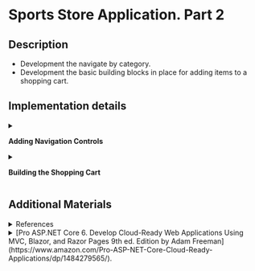 #  Sports Store Application. Part 2

## Description

- Development the navigate by category. 
- Development the basic building blocks in place for adding items to a shopping cart.

## Implementation details

<details>
<summary>

**Adding Navigation Controls**

</summary>

- Go to the cloned repository of the previous step `Sport Store Application. Part 1`. 

- Switch to the `sports-store-application-2` branch and do a fast-forward merge according to changes from the `main` branch.

```
$ git checkout sports-store-application-2

$ git merge main --ff

```
- Continue your work in Visual Studio or other IDE.

- Builed project, run application and request http://localhost:5000/. All functionalities implemented in the previous step should work.

- Add the `CurrentCategory` property to the `ProductsListViewModel` class.

```
namespace SportsStore.Models.ViewModels
{
    public class ProductsListViewModel
    {
        public IEnumerable<Product> Products { get; set; }

        public PagingInfo PagingInfo { get; set; }

      ➥public string? CurrentCategory { get; set; }
    }
}
```
- Add the `Category` support to the `HomeController` class.

```
➥public ViewResult Index(string? category, int productPage = 1)
              => View(new ProductsListViewModel
              {
                  Products = repository.Products
                ➥.Where(p => category == null || p.Category == category)
                  .OrderBy(p => p.ProductId)
                  .Skip((productPage - 1) * PageSize)
                  .Take(PageSize),
                  PagingInfo = new PagingInfo
                  {
                      CurrentPage = productPage,
                      ItemsPerPage = PageSize,
                      TotalItems = repository.Products.Count(),
                  },
  
                ➥CurrentCategory = category,
              });
```

- Restart ASP.NET Core and select a category using the following URL http://localhost:5000/?category=Soccer. Make sure to use an uppercase `S` in `Soccer`.

![](Images/2.1.png)

- To improve the URLs like `/?category = Soccer`, change the routing configuration in the `Program` file. Create a more useful set of URLs. It is important to add the new routes in the order they are shown below. Than remove `app.MapDefaultControllerRoute()`. 

```
...

app.MapControllerRoute(
    name: "pagination",
    pattern: "Products/Page{productPage:int}",
    defaults: new { Controller = "Home", action = "Index", productPage = 1 });

➥app.MapControllerRoute(
     name: "categoryPage",
     pattern: "{category}/Page{productPage:int}",
     defaults: new { Controller = "Home", action = "Index" });
  
➥app.MapControllerRoute(
    name: "category",
    pattern: "Products/{category}",
    defaults: new { Controller = "Home", action = "Index", productPage = 1 });

➥app.MapControllerRoute(
    name: "default",
    pattern: "/",
    defaults: new { Controller = "Home", action = "Index" });    

SeedData.EnsurePopulated(app: app);

app.Run();
```

| URL | Route Name | Leads to |
| ------ | ------ | ------ |
| / | default | Shows the first page of products from all categories |
| /Products/Page2 | pagination | Shows the specified page (in this case, page 2), showing items from all categories |
| /Products/Soccer | category | Shows the first page of items from a specific category (in this case, the `Soccer` category) |
| /Soccer/Page1 | categoryPage | Shows the specified page (in this case, page 1) of items from the specified category (in this case, `Soccer`) |
| /Chess/Page1 | categoryPage | Shows the specified page (in this case, page 1) of items from the specified category (in this case, `Chess`) |

![](Images/2.2.png)

![](Images/2.3.png)
    
- To start generating more complex URLs, it's necessary to receive additional information from the view without having to add extra properties to the tag helper class. Add `Prefixed Values` in the `PageLinkTagHelper` to receive properties with a common prefix all together in a single collection.

```
[HtmlTargetElement("div", Attributes = "page-model")]
public class PageLinkTagHelper : TagHelper 
{
    . . . 
  ➥[HtmlAttributeName(DictionaryAttributePrefix = "page-url-")]
  ➥public Dictionary<string, object> PageUrlValues { get; set; }  = new Dictionary<string, object>();
    . . .
    public override void Process(TagHelperContext context, TagHelperOutput output)
    {
        if (ViewContext != null && PageModel != null)
        {
            IUrlHelper urlHelper = urlHelperFactory.GetUrlHelper(ViewContext);
            TagBuilder result = new TagBuilder("div");
            for (int i = 1; i <= PageModel.TotalPages; i++)
            {
                TagBuilder tag = new TagBuilder("a");
              ➥PageUrlValues["productPage"] = i;
              ➥tag.Attributes["href"] = urlHelper.Action(PageAction, PageUrlValues);
                if (PageClassesEnabled)
                {
                    tag.AddCssClass(PageClass);
                    tag.AddCssClass(i == PageModel.CurrentPage ? PageClassSelected : PageClassNormal);
                }
                tag.InnerHtml.Append(i.ToString());
                result.InnerHtml.AppendHtml(tag);
            }
            output.Content.AppendHtml(result.InnerHtml);
        }
    }
   . . . 
}
```
- Add a new attribute to the `Index.cshtml` Razor View file in the `SportsStore/Views/Home` folder.

```
@model ProductsListViewModel

@foreach (var p in Model?.Products ?? Enumerable.Empty<Product>())
{
    <partial name="_ProductSummary" model="p" />
}

<div page-model="@Model?.PagingInfo" page-action="Index" page-classes-enabled="true"
     page-class="btn" page-class-normal="btn-outline-dark"
   ➥page-class-selected="btn-primary" page-url-category="@Model?.CurrentCategory!"
     class="btn-group pull-right m-1">
</div>
```

- Restart ASP.NET Core and request http://localhost:5000/Products/Soccer/Page1.

![](Images/2.4.png)

-  Сreate a folder called `Components`, which is the conventional home of View Components, in the `SportsStore` project.

-  Add the `NavigationMenuViewComponent` class to it.

```
using Microsoft.AspNetCore.Mvc;

namespace SportsStore.Components
{
  ➥public class NavigationMenuViewComponent : ViewComponent
    {
        public string Invoke()
        {
            return "Hello from the Navigation View Component";
        }
    }
}
```

- To view the result of the `Invoke` method, open the `_Layout.cshtml` Layout Razor View file and add the tag `<vc:navigation-menu />` as shown below: 

```
<!DOCTYPE html>
<html>
<head>
    <meta name="viewport" content="width=device-width" />
    <title>SportsStore</title>
    <link href="/lib/bootstrap/css/bootstrap.min.css" rel="stylesheet" />
</head>
<body>
    <div class="bg-primary text-white p-2">
        <span class="navbar-brand ml-2">SPORTS STORE</span>
    </div>
    <div class="row m-1 p-1">
        <div id="categories" class="col-3">
          ➥<vc:navigation-menu />
        </div>
        <div class="col-9">
            @RenderBody()
        </div>
    </div>
</body>
</html>
```
    
- Restart ASP.NET Core and request http://localhost:5000.

![](Images/2.5.png)

- Change the `NavigationMenuViewComponent` class by adding categories:

```
using Microsoft.AspNetCore.Mvc;
using SportsStore.Models.Repository;

namespace SportsStore.Components
{
    public class NavigationMenuViewComponent : ViewComponent
    {
      ➥private IStoreRepository repository;

      ➥public NavigationMenuViewComponent(IStoreRepository repository)
        {
            this.repository = repository;
        }

        public IViewComponentResult Invoke()
        {
          ➥return View(repository.Products
               .Select(x => x.Category)
               .Distinct()
               .OrderBy(x => x));
        }
    }
}
```

- Create the `Views/Shared/Components/NavigationMenu` folder in the `SportsStore` project and add to it to the `Default.cshtml` Razor View file.

```
@model IEnumerable<string>

<div class="d-grid gap-2">
    <a class="btn btn-outline-secondary" asp-route="default">
        Home
    </a>
    @foreach (string category in Model ?? Enumerable.Empty<string>())
    {
        <a class="btn btn-outline-secondary"
        asp-route="category" asp-route-category="@category">
            @category
        </a>
    }
</div>
```

- Restart ASP.NET Core and request http://localhost:5000.

![](Images/2.6.png)

- Use the `RouteData` property in the `Invoke` method of `NavigationMenuViewComponent` to access the requested data in order to get the value for the currently selected category. 

```
public class NavigationMenuViewComponent : ViewComponent 
{
        ...
        public IViewComponentResult Invoke() 
        {
          ➥ViewBag.SelectedCategory = RouteData?.Values["category"];
            ...
        }
        ...
    }
}
```

- To highlight the selected categories, change the `Default.cshtml` file.

```
@model IEnumerable<string>

<div class="d-grid gap-2">
    <a class="btn btn-outline-secondary" asp-route="default">
        Home
    </a>
    @foreach (string category in Model ?? Enumerable.Empty<string>())
    {
        <a class="btn @(category == ViewBag.SelectedCategory ? "btn-primary": "btn-outline-secondary")"
           asp-route="category" asp-route-category="@category">
            @category
        </a>
    }
</div>
```
- Restart ASP.NET Core and request http://localhost:5000.

![](Images/2.7.png)

- Update the `Index` action method in the `Home` controller which will allow you to take into account the categories in the pagination (the functionality that breaks the selection result into pages). 

```
public ViewResult Index(string? category, int productPage = 1)
    => View(new ProductsListViewModel
    {
        Products = repository.Products
        .Where(p => category == null || p.Category == category)
        .OrderBy(p => p.ProductId)
        .Skip((productPage - 1) * PageSize)
        .Take(PageSize),
        PagingInfo = new PagingInfo
        {
            CurrentPage = productPage,
            ItemsPerPage = PageSize,
          ➥TotalItems = category == null ? repository.Products.Count() : repository.Products.Where(e => e.Category == category).Count(),
        }
        CurrentCategory = category,
    });
        
```
- Restart ASP.NET Core and request http://localhost:5000.

![](Images/2.8.png)

- Add and view changes and than commit.

```
$ git status
$ git add *.cs *.csproj *.cshtml
$ git diff --staged
$ git commit -m "Add navigation controls."
```

</details>

<details>
<summary>

**Building the Shopping Cart**

</summary>

- Add a new `_CartLayout.cshtml` Layout Razor View file to the `SportsStore/Views/Shared` folder for the`Cart` views.

```
<!DOCTYPE html>
<html>
<head>
    <meta name="viewport" content="width=device-width" />
    <title>SportsStore</title>
    <link href="/lib/bootstrap/css/bootstrap.min.css" rel="stylesheet" />
</head>
<body>
    <div class="bg-primary text-white p-2">
        <span class="navbar-brand ml-2">SPORTS STORE</span>
    </div>
    <div class="m-1 p-1">
        @RenderBody()
    </div>
</body>
</html>
```

- Add the `CartController.cs` class file to the `SportsStore/Controllers` folder.

```
namespace SportsStore.Controllers
{
  ➥public class CartController : Controller
    {
        public IActionResult Index()
        {
            return View();
        }
    }
}
```

- Add the `Index.cshtml` Razor View file to the `SportsStore/Views/Cart` folder.

```
@{
    this.Layout = "_CartLayout";
}

<h4>This is the Cart View</h4>
```

- To improve the routing add new "shoppingCart" route to the routing configuration to the `Program.cs` file.

```
  . . .
  
  app.MapControllerRoute(
      name: "pagination",
      pattern: "Products/Page{productPage:int}",
      defaults: new { Controller = "Home", action = "Index", productPage = 1 });
  
  app.MapControllerRoute(
      name: "categoryPage",
      pattern: "Products/{category}/Page{productPage:int}",
      defaults: new { Controller = "Home", action = "Index" });
  
➥app.MapControllerRoute(
      name: "shoppingCart",
      pattern: "Cart",
      defaults: new { Controller = "Cart", action = "Index" });

  app.MapControllerRoute(
    name: "category",
    pattern: "Products/{category}",
    defaults: new { Controller = "Home", action = "Index", productPage = 1 });
  
  . . .
```

- Restart ASP.NET Core and request http://localhost:5000/Cart.

    ![](Images/2.9.png)

- To create the buttons that will add products to the cart, add the `UrlExtensions.cs` class file (in`Infrastructure` folder) and define the `PathAndQuery` extension method in the `UrlExtensions.cs` class.

```
namespace SportsStore.Infrastructure
{
  ➥public static class UrlExtensions
    {
        public static string PathAndQuery(this HttpRequest request)
            => request.QueryString.HasValue ? $"{request.Path}{request.QueryString}" : request.Path.ToString();
    }
}
```
The extension method generates a URL. The browser will return to this URL after the cart has been updated. If there are `Query Parameters` in the URL, they should be considered as well.  

- Add a `SportsStore.Infrastructure` namespace to the` _ViewImports.cshtml` file in the `SportsStore/Views` folder.

```
  @using SportsStore.Models
  @using SportsStore.Models.ViewModels
➥@using SportsStore.Infrastructure
  @addTagHelper *, Microsoft.AspNetCore.Mvc.TagHelpers
  @addTagHelper *, SportsStore
```
- Add the markup for the buttons into the `_ProductSummary.cshtml` Razor Partial View file in the `SportsStore/Views/Shared` folder.
        
```
@model Product

<div class="card card-outline-primary m-1 p-1">
    <div class="bg-faded p-1">
        <h4>
            @Model?.Name
            <span class="badge rounded-pill bg-primary text-white"
                  style="float:right">
                <small>@Model?.Price.ToString("c")</small>
            </span>
        </h4>
    </div>
  ➥<form id="@Model?.ProductId" asp-controller="Cart" asp-antiforgery="true">
        <input type="hidden" asp-for="ProductId" />
        <input type="hidden" name="returnUrl"
               value="@ViewContext.HttpContext.Request.PathAndQuery()" />
        <span class="card-text p-1">
            @Model?.Description
            <button type="submit"
                    class="btn btn-success btn-sm pull-right" style="float:right">
                Add To Cart
            </button>
        </span>
    </form>
</div>
```

- Use the session state mechanism to store information about a user’s cart. In order to do this, add services and middleware to the `Program.cs` file.

```
  . . .
  
  var builder = WebApplication.CreateBuilder(args);
  
  builder.Services.AddControllersWithViews();
  
  builder.Services.AddDbContext<StoreDbContext>(opts => {
      opts.UseSqlServer(builder.Configuration["ConnectionStrings:SportsStoreConnection"]);
  });

  builder.Services.AddScoped<IStoreRepository, EFStoreRepository>();
  
➥builder.Services.AddDistributedMemoryCache();
➥builder.Services.AddSession();

  var app = builder.Build();
  
  app.UseStaticFiles();

➥app.UseSession();

  . . .
  
  app.Run()
```

- To implement the cart feature, add the `Cart`class and the `CartLine` class (in files in the `Models` folder). 

```
namespace SportsStore.Models
{
  ➥public class Cart
    {
        private List<CartLine> lines = new List<CartLine>();

        public IReadOnlyList<CartLine> Lines { get { return lines; } }

        public void AddItem(Product product, int quantity)
        {
            CartLine? line = lines.
                Where(p => p.Product.ProductId == product.ProductId)
                .FirstOrDefault();

            if (line is null)
            {
                lines.Add(new CartLine
                {
                    Product = product,
                    Quantity = quantity,
                });
            }
            else
            {
                line.Quantity += quantity;
            }
        }

        public void RemoveLine(Product product)
            => lines.RemoveAll(l => l.Product.ProductId == product.ProductId);

        public decimal ComputeTotalValue()
            => lines.Sum(e => e.Product.Price * e.Quantity);

        public void Clear() => lines.Clear();
    }
}

namespace SportsStore.Models
{
  ➥public class CartLine
    {
        public int CartLineId { get; set; }

        public Product Product { get; set; } = new();

        public int Quantity { get; set; }
    }
}
```

The `Cart` class uses the `CartLine` class to represent a product selected by the customer and the quantity a user wants to buy. The `Cart` class includes the methods that add an item to the cart, remove a previously added item from the cart, calculate the total cost of the items in the cart, and reset the cart by removing all the items.

- To store a `Cart` object (the session state feature in ASP.NET Core stores only `int`, `string`, and `byte[]` values) define extension methods to the `ISession` interface that provides access to the session state data to serialize `Cart` objects into JSON and convert them back. Add the interface that provides access to the session state data to serialize `Cart` objects into JSON and convert them back. Add the `SessionExtensions.cs` class file to the `Infrastructure` folder and defined the extension methods. To serialization install the `Newtonsoft.json` package.

```
$ dotnet add package Newtonsoft.Json
```

```
using Newtonsoft.Json;

namespace SportsStore.Infrastructure
{
  ➥public static class SessionExtensions
    {
        public static void SetJson(this ISession session, string key, object value)
        {
            session.SetString(key, JsonConvert.SerializeObject(value));
        }

        public static T? GetJson<T>(this ISession session, string key)
        {
            var sessionData = session.GetString(key);
            return sessionData == null ? default(T) : JsonConvert.DeserializeObject<T>(sessionData);
        }
    }
}
```

- Add the `CartViewModel.cs` class file to the `SportsStore/Models/ViewModels` folder.

```
namespace SportsStore.Models.ViewModels
{
  ➥public class CartViewModel
    {
        public Cart? Cart { get; set; } = new();

        public string ReturnUrl { get; set; } = "/";
    }
}

```

- Change the `CartController` class.

```
using Microsoft.AspNetCore.Mvc;
using SportsStore.Infrastructure;
using SportsStore.Models;
using SportsStore.Models.Repository;
using SportsStore.Models.ViewModels;

namespace SportsStore.Controllers
{
    public class CartController : Controller
    {
      ➥private IStoreRepository repository;

      ➥public CartController(IStoreRepository repository)
        {
            this.repository = repository;
        }

        [HttpGet]
        public IActionResult Index(string returnUrl)
        {
          ➥return View(new CartViewModel
            {
                ReturnUrl = returnUrl ?? "/",
                Cart = HttpContext.Session.GetJson<Cart>("cart") ?? new Cart(),
            });
        }

        [HttpPost]
      ➥public IActionResult Index(long productId, string returnUrl)
        {
            Product? product = repository.Products.FirstOrDefault(p => p.ProductId == productId);

            if (product != null)
            {
                var cart = HttpContext.Session.GetJson<Cart>("cart") ?? new Cart();
                cart.AddItem(product, 1);
                HttpContext.Session.SetJson("cart", cart);
                return View(new CartViewModel { Cart = cart, ReturnUrl = returnUrl });
            }

            return RedirectToAction("Index", "Home");
        }
    }
}

```
- Change the `Index.cshtml` Razor View file in the `SportsStore/Views/Cart` folder.

```
➥@model CartViewModel
  
  @{
      this.Layout = "_CartLayout";
  }
  
➥<h2>Your cart</h2>
  <table class="table table-bordered table-striped">
    <thead>
        <tr>
            <th>Quantity</th>
            <th>Item</th>
            <th class="text-right">Price</th>
            <th class="text-right">Subtotal</th>
        </tr>
    </thead>
    <tbody>
        @foreach (var line in Model?.Cart?.Lines ?? Enumerable.Empty<CartLine>())
        {
            <tr>
                <td class="text-center">@line.Quantity</td>
                <td class="text-left">@line.Product.Name</td>
                <td class="text-right">@line.Product.Price.ToString("c")</td>
                <td class="text-right">
                    @((line.Quantity * line.Product.Price).ToString("c"))
                </td>
            </tr>
        }
    </tbody>
    <tfoot>
        <tr>
            <td colspan="3" class="text-right">Total:</td>
            <td class="text-right">
                @Model?.Cart?.ComputeTotalValue().ToString("c")
            </td>
        </tr>
    </tfoot>
  </table>
  <div class="text-center">
      <a class="btn btn-primary" href="@Model?.ReturnUrl">Continue shopping</a>
  </div>

```
- Restart ASP.NET Core and request http://localhost:5000. As a result, the basic functions of the shopping cart should be in place. First, products are listed along with the button that adds them to the cart. You can see that by restarting ASP.NET Core and requesting http://localhost:5000.  

![](Images/2.10.png)

Then, when the user clicks the `Add To Cart` button, the selected product is added to their cart and the summary of the cart is displayed, as shown below
    
![](Images/2.11.png)

![](Images/2.12.png)

Clicking the `Continue Shopping button` returns the user to the product page they came from.

![](Images/2.13.png)

- Add and view changes and than commit.

```
$ git status
$ git add *.cs *.csproj *.cshtml
$ git diff --staged
$ git commit -m "Add shopping cart functionality."
```

- Push the local branch to the remote branch.

```
$ git push --set-upstream origin sports-store-application-2

```
- Switch to the `main` branch and do a merge according to changes from the `sports-store-application-2` branch.

```
$ git checkout main

$ git merge sports-store-application-2
```
- Push the changes from the local `main` branch to the remote branch.

```
$ git push

```
- Go to the `Sports Store Application. Step 3`. (branch `sports-store-application-3`).

</details>

## Additional Materials

<details><summary>References
</summary> 

1. [Minimal APIs overview](https://docs.microsoft.com/en-us/aspnet/core/fundamentals/minimal-apis?view=aspnetcore-6.0)
1. [Get started with ASP.NET Core MVC](https://docs.microsoft.com/en-us/aspnet/core/tutorials/first-mvc-app/start-mvc?view=aspnetcore-6.0&tabs=visual-studio)
1. [Controllers](https://jakeydocs.readthedocs.io/en/latest/mvc/controllers/index.html)
1. [Views](https://jakeydocs.readthedocs.io/en/latest/mvc/views/index.html)
1. [Models](https://jakeydocs.readthedocs.io/en/latest/mvc/models/index.html)
1. [ASP.NET Core MVC with EF Core - tutorial series](https://docs.microsoft.com/en-us/aspnet/core/data/ef-mvc/?view=aspnetcore-6.0)
1. [Persist and retrieve relational data with Entity Framework Core](https://docs.microsoft.com/en-us/learn/modules/persist-data-ef-core/?view=aspnetcore-6.0)

</details>

<details><summary>[Pro ASP.NET Core 6. Develop Cloud-Ready Web Applications Using MVC, Blazor, and Razor Pages 9th ed. Edition by Adam Freeman](https://www.amazon.com/Pro-ASP-NET-Core-Cloud-Ready-Applications/dp/1484279565/). 
</summary> 

1. Part Ⅰ. Chapeter 8. SportsStore: Navigation and Cart.
1. Part Ⅱ. Chapeter 13. Using URL Routing.
1. Part Ⅱ. Chapeter 16. Using the Platform Features, Part 2.
1. Part Ⅲ. Chapeter 18. Creating the Example Project.
1. Part Ⅲ. Chapeter 21. Using Controllers with Views. Part 1.
1. Part Ⅲ. Chapeter 22. Using Controllers with Views. Part 2.
1. Part Ⅲ. Chapeter 23. Using Razor Pages.
1. Part Ⅲ. Chapeter 24. Using View Components.
1. Part Ⅲ. Chapeter 25. Using Tag Helpers.

</details>
